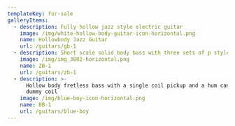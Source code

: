 ```yaml
---
templateKey: for-sale
galleryItems:
  - description: Fully hollow jazz style electric guitar
    image: /img/white-hollow-body-guitar-icon-horizontal.png
    name: Hollowbody Jazz Guitar
    url: /guitars/gb-1
  - description: Short scale solid body bass with three sets of p style pickups
    image: /img/img_3882-horizontal.png
    name: ZB-1
    url: /guitars/zb-1
  - description: >-
      Hollow body fretless bass with a single coil pickup and a hum cancelling
      dummy coil
    image: /img/blue-boy-icon-horizontal.png
    name: BB-1
    url: /guitars/blue-boy
---
```



